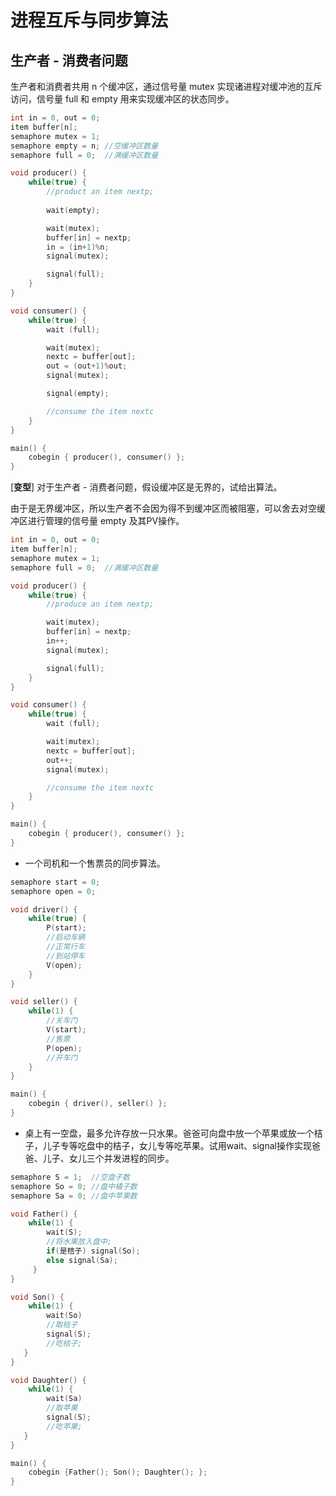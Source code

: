 # 进程互斥与同步算法

## 生产者 - 消费者问题

生产者和消费者共用 n 个缓冲区，通过信号量 mutex 实现诸进程对缓冲池的互斥访问，信号量 full 和 empty 用来实现缓冲区的状态同步。

```cpp
int in = 0, out = 0;
item buffer[n];
semaphore mutex = 1;
semaphore empty = n; //空缓冲区数量
semaphore full = 0;  //满缓冲区数量

void producer() {
    while(true) {
        //product an item nextp;
        
        wait(empty);

        wait(mutex);
        buffer[in] = nextp;
        in = (in+1)%n;
        signal(mutex);

        signal(full);
    }
}

void consumer() {
    while(true) {
        wait (full);

        wait(mutex);
        nextc = buffer[out];
        out = (out+1)%out;
        signal(mutex);

        signal(empty);

        //consume the item nextc
    }
}

main() {
    cobegin { producer(), consumer() };
}
```

[**变型**] 对于生产者 - 消费者问题，假设缓冲区是无界的，试给出算法。

由于是无界缓冲区，所以生产者不会因为得不到缓冲区而被阻塞，可以舍去对空缓冲区进行管理的信号量 empty 及其PV操作。

```cpp
int in = 0, out = 0;
item buffer[n];
semaphore mutex = 1;
semaphore full = 0;  //满缓冲区数量

void producer() {
    while(true) {
        //produce an item nextp;

        wait(mutex);
        buffer[in] = nextp;
        in++;
        signal(mutex);

        signal(full);
    }
}

void consumer() {
    while(true) {
        wait (full);

        wait(mutex);
        nextc = buffer[out];
        out++;
        signal(mutex);

        //consume the item nextc
    }
}

main() {
    cobegin { producer(), consumer() };
}
```

* 一个司机和一个售票员的同步算法。

```cpp
semaphore start = 0;
semaphore open = 0;

void driver() {
    while(true) {
        P(start);
        //启动车辆
        //正常行车
        //到站停车
        V(open);
    }
}

void seller() {
    while(1) {
        //关车门
        V(start);
        //售票
        P(open);
        //开车门
    }
}

main() {
    cobegin { driver(), seller() };
}
```

* 桌上有一空盘，最多允许存放一只水果。爸爸可向盘中放一个苹果或放一个桔子，儿子专等吃盘中的桔子，女儿专等吃苹果。试用wait、signal操作实现爸爸、儿子、女儿三个并发进程的同步。

```cpp
semaphore S = 1;  //空盘子数
semaphore So = 0; //盘中橘子数
semaphore Sa = 0; //盘中苹果数

void Father() {
    while(1) {
        wait(S);
        //将水果放入盘中;
        if(是桔子) signal(So);
        else signal(Sa);
     }
}

void Son() {
    while(1) {
        wait(So)
        //取桔子
        signal(S);
        //吃桔子;
   }
}

void Daughter() {
    while(1) {
        wait(Sa)
        //取苹果
        signal(S);
        //吃苹果;
   }
}

main() {
    cobegin {Father(); Son(); Daughter(); };
}
```
